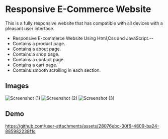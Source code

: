# Responsive E-Commerce Website
This is a fully responsive website that has compatible with all devices with a pleasant user interface.

* Responsive E-commerce Website Using Html,Css and JavaScript.--
* Contains a product page.
* Contains a about page.
* Contains a shop page.
* Contains a contact page.
* Contains a cart page.
* Contains smooth scrolling in each section.

## Images
![Screenshot (1)](https://github.com/user-attachments/assets/2d1a0d89-c4d9-4496-a93f-df6c59d85df9)
![Screenshot (2)](https://github.com/user-attachments/assets/8e98be0d-f51b-4bfc-ac9c-06eec3f94f1b)
![Screenshot (3)](https://github.com/user-attachments/assets/e35502cd-fd40-456b-bb49-e78851dc565c)


## Demo
https://github.com/user-attachments/assets/28076ebc-30f6-4809-ba24-885982238f1c
